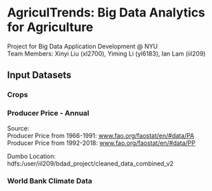 # AgriculTrends: Big Data Analytics for Agriculture

Project for Big Data Application Development @ NYU  
Team Members: Xinyi Liu (xl2700), Yiming Li (yl6183), Ian Lam (iil209)

## Input Datasets
### Crops

### Producer Price - Annual
Source:  
Producer Price from 1966-1991: www.fao.org/faostat/en/#data/PA  
Producer Price from 1992-2018: www.fao.org/faostat/en/#data/PP

Dumbo Location:  
hdfs:/user/iil209/bdad_project/cleaned_data_combined_v2

### World Bank Climate Data
